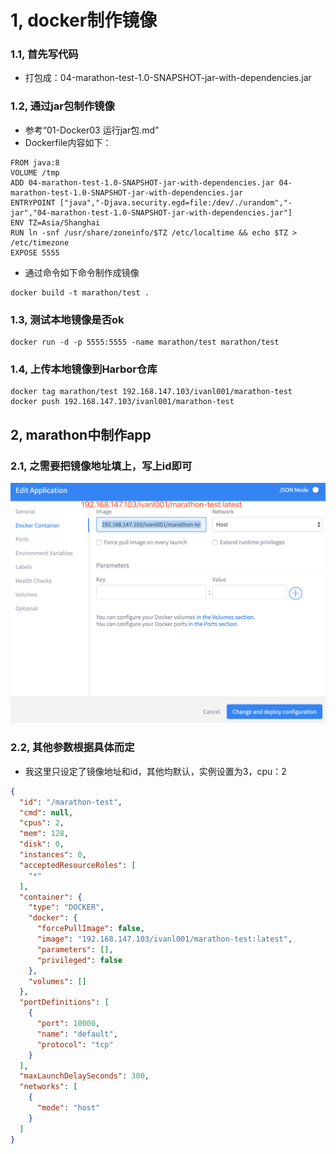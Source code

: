 # 1, docker制作镜像

### 1.1, 首先写代码

* 打包成：04-marathon-test-1.0-SNAPSHOT-jar-with-dependencies.jar

### 1.2, 通过jar包制作镜像

* 参考“01-Docker03 运行jar包.md”
* Dockerfile内容如下：

```shell
FROM java:8
VOLUME /tmp
ADD 04-marathon-test-1.0-SNAPSHOT-jar-with-dependencies.jar 04-marathon-test-1.0-SNAPSHOT-jar-with-dependencies.jar
ENTRYPOINT ["java","-Djava.security.egd=file:/dev/./urandom","-jar","04-marathon-test-1.0-SNAPSHOT-jar-with-dependencies.jar"]
ENV TZ=Asia/Shanghai
RUN ln -snf /usr/share/zoneinfo/$TZ /etc/localtime && echo $TZ > /etc/timezone
EXPOSE 5555
```

* 通过命令如下命令制作成镜像

```shell
docker build -t marathon/test . 
```

### 1.3, 测试本地镜像是否ok

```shell
docker run -d -p 5555:5555 -name marathon/test marathon/test
```

### 1.4, 上传本地镜像到Harbor仓库

```shell
docker tag marathon/test 192.168.147.103/ivanl001/marathon-test
docker push 192.168.147.103/ivanl001/marathon-test
```



## 2, marathon中制作app

### 2.1, 之需要把镜像地址填上，写上id即可

![image-20190808044139968](assets/image-20190808044139968.png)

### 2.2, 其他参数根据具体而定

* 我这里只设定了镜像地址和id，其他均默认，实例设置为3，cpu：2

```json
{
  "id": "/marathon-test",
  "cmd": null,
  "cpus": 2,
  "mem": 128,
  "disk": 0,
  "instances": 0,
  "acceptedResourceRoles": [
    "*"
  ],
  "container": {
    "type": "DOCKER",
    "docker": {
      "forcePullImage": false,
      "image": "192.168.147.103/ivanl001/marathon-test:latest",
      "parameters": [],
      "privileged": false
    },
    "volumes": []
  },
  "portDefinitions": [
    {
      "port": 10000,
      "name": "default",
      "protocol": "tcp"
    }
  ],
  "maxLaunchDelaySeconds": 300,
  "networks": [
    {
      "mode": "host"
    }
  ]
}
```

